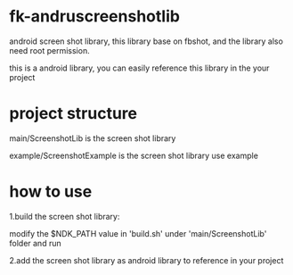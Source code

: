 fk-andruscreenshotlib
=====================

android screen shot library, this library base on fbshot, and the library also need root permission.

this is a android library, you can easily reference this library in the your project

project structure
=====================
main/ScreenshotLib   is the screen shot library

example/ScreenshotExample   is the screen shot library use example

how to use
========================
1.build the screen shot library: 

modify the $NDK_PATH value in 'build.sh' under 'main/ScreenshotLib' folder and run

2.add the screen shot library as android library to reference in your project




